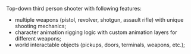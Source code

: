 Top-down third person shooter with following features:
- multiple weapons (pistol, revolver, shotgun, assault rifle) with unique shooting mechanics;
- character animation rigging logic with custom animation layers for different weapons;
- world interactable objects (pickups, doors, terminals, weapons, etc.);

